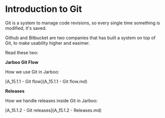Introduction to Git
======

Git is a system to manage code revisions, so every single time something is modified, it's saved. 

Github and Bitbucket are two companies that has built a system on top of Git, to make usability higher and easimer.

Read these two:

**Jarboo Git Flow**

How we use Git in Jarboo:

[A_15.1.1 - Git flow](A_15.1.1 - Git flow.md)
	

**Releases**

How we handle releases inside Git in Jarboo:

[A_15.1.2 - Git releases](A_15.1.2 - Releases.md)